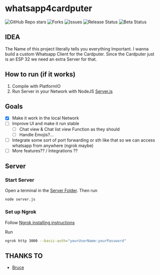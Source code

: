 # whatsapp4cardputer
![GitHub Repo stars](https://img.shields.io/github/stars/bjarnepw/whatsapp4cardputer?style=for-the-badge)
![Forks](https://img.shields.io/github/forks/bjarnepw/whatsapp4cardputer?style=for-the-badge)
![Issues](https://img.shields.io/github/issues/bjarnepw/whatsapp4cardputer?style=for-the-badge)
![Release Status](https://img.shields.io/badge/RELEASE-NO_RELEASE_YET-red?style=for-the-badge)
![Beta Status](https://img.shields.io/badge/BETA_STATUS-COMPILABLE-green?style=for-the-badge)

## IDEA
The Name of this project literally tells you everything Important. I wanna build a custom Whatsapp Client for the Cardputer. Since the Cardputer just is an ESP 32 we need an extra Server for that.

## How to run (if it works)

1. Compile with PlatformIO 
2. Run Server in your Network with NodeJS [Server.js](./server/server.js)

## Goals
- [x] Make it work in the local Network 
- [ ] Improve UI and make it run stable
    - [ ] Chat view & Chat list view Function as they should
    - [ ] Handle Emojis?...
- [ ] Integrate some sort of port forwarding or sth like that so we can access whatsapp from anywhere (ngrok maybe)
- [ ] More features?? / Integrations ??

## Server

### Start Server
Open a terminal in the [Server Folder](./server/). 
Then run 
```sh
node server.js
```

### Set up Ngrok

Follow [Ngrok installing instructions](https://ngrok.com) 

Run 
```sh
ngrok http 3000 --basic-auth="yourUserName:yourPassword"
```

## THANKS TO
- [Bruce](https://github.com/pr3y/Bruce)
